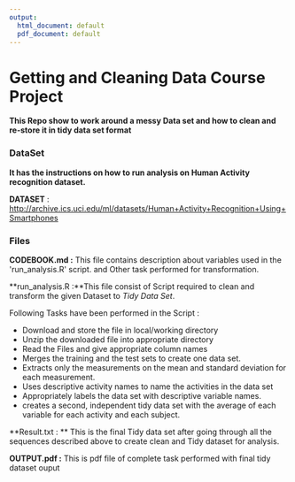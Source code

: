 ```yaml
---
output:
  html_document: default
  pdf_document: default
---
```


# **Getting and Cleaning Data Course Project**
**This Repo show to work around a messy Data set and how to clean and re-store it in tidy data set format** 

### **DataSet**
**It has the instructions on how to run analysis on Human Activity recognition dataset.**

**DATASET** : <http://archive.ics.uci.edu/ml/datasets/Human+Activity+Recognition+Using+Smartphones>

### **Files**
**CODEBOOK.md :** This file contains description about variables used in the 'run_analysis.R' script. and Other task performed for transformation.

**run_analysis.R :**This file consist of Script required to clean and transform the given Dataset to *Tidy Data Set*.

Following Tasks have been performed in the Script : 

* Download and store the file in local/working directory
* Unzip the downloaded file into appropriate directory
* Read the Files and give appropriate column names
* Merges the training and the test sets to create one data set.
* Extracts only the measurements on the mean and standard deviation for each measurement.
* Uses descriptive activity names to name the activities in the data set
* Appropriately labels the data set with descriptive variable names.
* creates a second, independent tidy data set with the average of each variable for each activity and each subject.

**Result.txt : ** This is the final Tidy data set after going through all the sequences described above to create clean and Tidy dataset for analysis.

**OUTPUT.pdf :** This is pdf file of complete task performed with final tidy dataset ouput